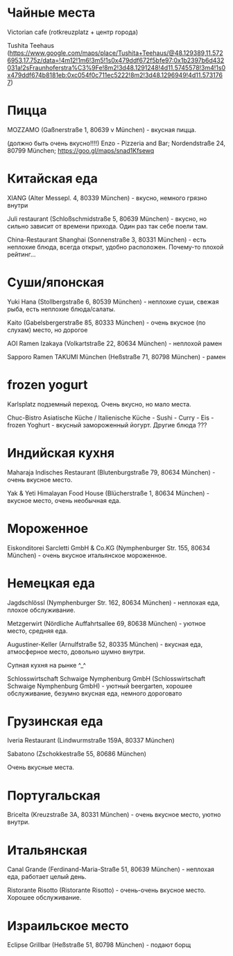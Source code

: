 # Чайные места

Victorian cafe (rotkreuzplatz + центр города)

Tushita Teehaus (https://www.google.com/maps/place/Tushita+Teehaus/@48.129389,11.5726953,17.75z/data=!4m12!1m6!3m5!1s0x479ddf672f5bfe97:0x1b2397b6d432031a!2sFraunhoferstra%C3%9Fe!8m2!3d48.1291248!4d11.5745578!3m4!1s0x479ddf674b8181eb:0xc054f0c711ec5222!8m2!3d48.1296949!4d11.5731767)

# Пицца

MOZZAMO (Gaßnerstraße 1, 80639 v München) - вкусная пицца.

(должно быть очень вкусно!!!!) Enzo - Pizzeria and Bar; Nordendstraße 24, 80799 München; https://goo.gl/maps/snad1Kfsewq

# Китайская еда

XIANG (Alter Messepl. 4, 80339 München) - вкусно, немного грязно внутри

Juli restaurant (Schloßschmidstraße 5, 80639 München) - вкусно, но сильно зависит от времени прихода. Один раз так себе поели там.

China-Restaurant Shanghai (Sonnenstraße 3, 80331 München) - есть неплохие блюда, всегда открыт, удобно расположен. Почему-то плохой рейтинг...

# Суши/японская

Yuki Hana (Stollbergstraße 6, 80539 München) - неплохие суши, свежая рыба, есть неплохие блюда/салаты.

Kaito (Gabelsbergerstraße 85, 80333 München) - очень вкусное (по слухам) место, но дорогое

AOI Ramen Izakaya (Volkartstraße 22, 80634 München) - неплохой рамен

Sapporo Ramen TAKUMI München (Heßstraße 71, 80798 München) - рамен

# frozen yogurt

Karlsplatz подземный переход. Очень вкусно, но мало места.

Chuc-Bistro Asiatische Küche / Italienische Küche - Sushi - Curry - Eis - frozen Yoghurt - вкусный замороженный йогурт. Другие блюда ???

# Индийская кухня

Maharaja Indisches Restaurant (Blutenburgstraße 79, 80634 München) - очень вкусное место.

Yak & Yeti Himalayan Food House (Blücherstraße 1, 80634 München) - вкусное место, очень необычная еда.

# Мороженное

Eiskonditorei Sarcletti GmbH & Co.KG (Nymphenburger Str. 155, 80634 München) - очень вкусное итальянское мороженное.

# Немецкая еда

Jagdschlössl (Nymphenburger Str. 162, 80634 München) - неплохая еда, плохое обслуживание.

Metzgerwirt (Nördliche Auffahrtsallee 69, 80638 München) - уютное место, средняя еда.

Augustiner-Keller (Arnulfstraße 52, 80335 München) - вкусная еда, атмосферное место, довольно шумно внутри.

Супная кухня на рынке ^_^

Schlosswirtschaft Schwaige Nymphenburg GmbH (Schlosswirtschaft Schwaige Nymphenburg GmbH) - уютный beergarten, хорошее обслуживание, безумно вкусная еда, немного дороговато

# Грузинская еда

Iveria Restaurant (Lindwurmstraße 159A, 80337 München)

Sabatono (Zschokkestraße 55, 80686 München)

Очень вкусные места.

# Португальская

Bricelta (Kreuzstraße 3A, 80331 München) - очень вкусное место, уютно внутри.

# Итальянская

Canal Grande (Ferdinand-Maria-Straße 51, 80639 München) - неплохая еда, работает целый день.

Ristorante Risotto (Ristorante Risotto) - очень-очень вкусное место. Хорошее обслуживание.

# Израильское место

Eclipse Grillbar (Heßstraße 51, 80798 München) - подают борщ

